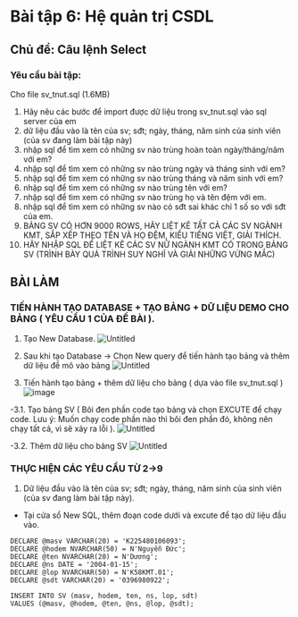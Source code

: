 # Bài tập 6: Hệ quản trị CSDL
## Chủ đề: Câu lệnh Select
### Yêu cầu bài tập: 
Cho file sv_tnut.sql (1.6MB)
1. Hãy nêu các bước để import được dữ liệu trong sv_tnut.sql vào sql server của em
2. dữ liệu đầu vào là tên của sv; sđt; ngày, tháng, năm sinh của sinh viên (của sv đang làm bài tập này)
3. nhập sql để tìm xem có những sv nào trùng hoàn toàn ngày/tháng/năm với em?
4. nhập sql để tìm xem có những sv nào trùng ngày và tháng sinh với em?
5. nhập sql để tìm xem có những sv nào trùng tháng và năm sinh với em?
6. nhập sql để tìm xem có những sv nào trùng tên với em?
7. nhập sql để tìm xem có những sv nào trùng họ và tên đệm với em.
8. nhập sql để tìm xem có những sv nào có sđt sai khác chỉ 1 số so với sđt của em.
9. BẢNG SV CÓ HƠN 9000 ROWS, HÃY LIỆT KÊ TẤT CẢ CÁC SV NGÀNH KMT, SẮP XẾP THEO TÊN VÀ HỌ ĐỆM, KIỂU TIẾNG  VIỆT, GIẢI THÍCH.
10. HÃY NHẬP SQL ĐỂ LIỆT KÊ CÁC SV NỮ NGÀNH KMT CÓ TRONG BẢNG SV (TRÌNH BÀY QUÁ TRÌNH SUY NGHĨ VÀ GIẢI NHỮNG VỨNG MẮC)

## BÀI LÀM
### TIẾN HÀNH TẠO DATABASE + TẠO BẢNG + DỮ LIỆU DEMO CHO BẢNG ( YÊU CẦU 1 CỦA ĐỀ BÀI ).
1. Tạo New Database.
![Untitled](https://github.com/user-attachments/assets/da8c3c70-2a77-4ec8-8b83-2e1e5bbe86a0)

2. Sau khi tạo Database -> Chọn New query để tiến hành tạo bảng và thêm dữ liệu đề mô vào bảng
![Untitled](https://github.com/user-attachments/assets/eefbb20a-7cd9-47d7-b412-210564e4a402)

3. Tiến hành tạo bảng + thêm dữ liệu cho bảng ( dựa vào file sv_tnut.sql )
![image](https://github.com/user-attachments/assets/94cb69bc-25eb-4a74-a80e-3a13fc4c4d07)

-3.1. Tạo bảng SV ( Bôi đen phần code tạo bảng và chọn EXCUTE để chạy code. Lưu ý: Muốn chạy code phần nào thì bôi đen phần đó, không nên chạy tất cả, vì sẽ xảy ra lỗi ).
![Untitled](https://github.com/user-attachments/assets/3d8b576f-b285-4257-8352-7767372c679f)

-3.2. Thêm dữ liệu cho bảng SV
![Untitled](https://github.com/user-attachments/assets/fef4302b-3bd9-4942-8663-5550f7b99ef8)

### THỰC HIỆN CÁC YÊU CẦU TỪ 2->9 
1. Dữ liệu đầu vào là tên của sv; sđt; ngày, tháng, năm sinh của sinh viên (của sv đang làm bài tập này).
- Tại cửa sổ New SQL, thêm đoạn code dưới và excute để tạo dữ liệu đầu vào.
```
DECLARE @masv VARCHAR(20) = 'K225480106093';
DECLARE @hodem NVARCHAR(50) = N'Nguyễn Đức';
DECLARE @ten NVARCHAR(20) = N'Dương';
DECLARE @ns DATE = '2004-01-15';
DECLARE @lop NVARCHAR(50) = N'K58KMT.01';
DECLARE @sdt VARCHAR(20) = '0396980922';

INSERT INTO SV (masv, hodem, ten, ns, lop, sdt)
VALUES (@masv, @hodem, @ten, @ns, @lop, @sdt);
```


